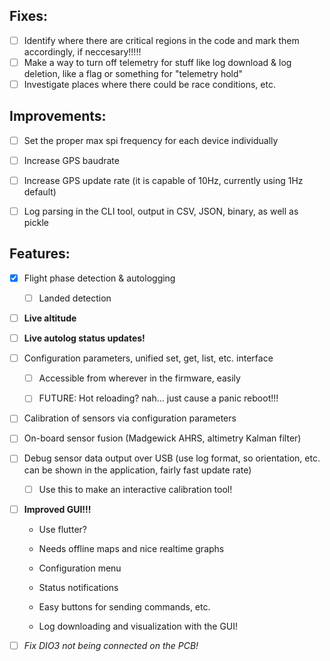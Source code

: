 ## Fixes:

- [ ] Identify where there are critical regions in the code and mark them accordingly, if neccesary!!!!!
- [ ] Make a way to turn off telemetry for stuff like log download & log deletion, like a flag or something for "telemetry hold"
- [ ] Investigate places where there could be race conditions, etc.

## Improvements:

- [ ] Set the proper max spi frequency for each device individually

- [ ] Increase GPS baudrate

- [ ] Increase GPS update rate (it is capable of 10Hz, currently using 1Hz default)

- [ ] Log parsing in the CLI tool, output in CSV, JSON, binary, as well as pickle

## Features:

- [x] Flight phase detection & autologging
  
  - [ ] Landed detection

- [ ] **Live altitude**

- [ ] **Live autolog status updates!**

- [ ] Configuration parameters, unified set, get, list, etc. interface
  
  - [ ] Accessible from wherever in the firmware, easily
  
  - [ ] FUTURE: Hot reloading? nah... just cause a panic reboot!!!

- [ ] Calibration of sensors via configuration parameters

- [ ] On-board sensor fusion (Madgewick AHRS, altimetry Kalman filter)

- [ ] Debug sensor data output over USB (use log format, so orientation, etc. can be shown in the application, fairly fast update rate)
  
  - [ ] Use this to make an interactive calibration tool!

- [ ] **Improved GUI!!!**
  
  - Use flutter?
  
  - Needs offline maps and nice realtime graphs
  
  - Configuration menu
  
  - Status notifications
  
  - Easy buttons for sending commands, etc.
  
  - Log downloading and visualization with the GUI!

- [ ] *Fix DIO3 not being connected on the PCB!*
